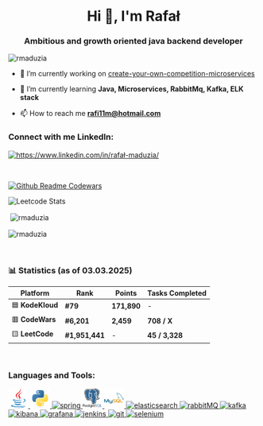 <h1 align="center">Hi 👋, I'm Rafał</h1>
<h3 align="center">Ambitious and growth oriented java backend developer</h3>

<p align="left"> <img src="https://komarev.com/ghpvc/?username=rmaduzia&label=Profile%20views&color=0e75b6&style=flat" alt="rmaduzia" /> </p>

- 🔭 I’m currently working on [create-your-own-competition-microservices](https://github.com/rmaduzia/create-your-own-competition-microservices)

- 🌱 I’m currently learning **Java, Microservices, RabbitMq, Kafka, ELK stack**

- 📫 How to reach me **rafi11m@hotmail.com**

<h3 align="left">Connect with me LinkedIn:</h3>
<p align="left">
<a href="https://www.linkedin.com/in/rafał-maduzia/" target="blank"><img align="center" src="https://raw.githubusercontent.com/rahuldkjain/github-profile-readme-generator/master/src/images/icons/Social/linked-in-alt.svg" alt="https://www.linkedin.com/in/rafał-maduzia/" height="30" width="40" /></a>
</p>
</br>


[![Github Readme Codewars](https://codewars-stats-ignacio-cuadra.vercel.app/?username=rmaduzia&theme=dark)](https://github.com/ignacio-cuadra/github-readme-codewars)

![Leetcode Stats](https://leetcard.jacoblin.cool/rafi11m?ext=heatmap&theme=dark)

</p><p>&nbsp;<img align="center" src="https://github-readme-stats.vercel.app/api?username=rmaduzia&show_icons=true&locale=en&theme=dark" alt="rmaduzia" /></p>

<p><img align="center" src="https://github-readme-streak-stats-eight.vercel.app/?user=rmaduzia&theme=dark" alt="rmaduzia" /></p>

  &nbsp;
### 📊 **Statistics (as of 03.03.2025)**

| **Platform** | **Rank**      | **Points**  | **Tasks Completed** |
|--------------|---------------|-------------|---------------------|
| 🟦 **KodeKloud**  | **#79**       | **171,890**  | -                   |
| 🟥 **CodeWars**   | **#6,201**    | **2,459**    | **708 / X**          |
| 🟨 **LeetCode**   | **#1,951,441**| -           | **45 / 3,328**       |


&nbsp;
  

<h3 align="left">Languages and Tools:</h3>
<p align="left">
<a href="https://www.java.com" target="_blank"> <img src="https://raw.githubusercontent.com/devicons/devicon/master/icons/java/java-original.svg" alt="java" width="40" height="40"/> </a>
<a href="https://www.python.org" target="_blank"> <img src="https://raw.githubusercontent.com/devicons/devicon/master/icons/python/python-original.svg" alt="python" width="40" height="40"/> </a>
<a href="https://spring.io/" target="_blank"> <img src="https://www.vectorlogo.zone/logos/springio/springio-icon.svg" alt="spring" width="40" height="40"/> </a>
<a href="https://www.postgresql.org" target="_blank"> <img src="https://raw.githubusercontent.com/devicons/devicon/master/icons/postgresql/postgresql-original-wordmark.svg" alt="postgresql" width="40" height="40"/> </a>
<a href="https://www.mysql.com/" target="_blank"> <img src="https://raw.githubusercontent.com/devicons/devicon/master/icons/mysql/mysql-original-wordmark.svg" alt="mysql" width="40" height="40"/> </a>
 <a href="https://www.elastic.co" target="_blank"> <img src="https://www.vectorlogo.zone/logos/elastic/elastic-icon.svg" alt="elasticsearch" width="40" height="40"/> </a>
<a href="https://www.rabbitmq.com" target="_blank"> <img src="https://www.vectorlogo.zone/logos/rabbitmq/rabbitmq-icon.svg" alt="rabbitMQ" width="40" height="40"/> </a>
<a href="https://kafka.apache.org/" target="_blank"> <img src="https://www.vectorlogo.zone/logos/apache_kafka/apache_kafka-icon.svg" alt="kafka" width="40" height="40"/> </a>
<a href="https://www.elastic.co/kibana" target="_blank"> <img src="https://www.vectorlogo.zone/logos/elasticco_kibana/elasticco_kibana-icon.svg" alt="kibana" width="40" height="40"/> </a>
<a href="https://grafana.com" target="_blank"> <img src="https://www.vectorlogo.zone/logos/grafana/grafana-icon.svg" alt="grafana" width="40" height="40"/> </a>
<a href="https://www.jenkins.io" target="_blank"> <img src="https://www.vectorlogo.zone/logos/jenkins/jenkins-icon.svg" alt="jenkins" width="40" height="40"/> </a>
<a href="https://git-scm.com/" target="_blank"> <img src="https://www.vectorlogo.zone/logos/git-scm/git-scm-icon.svg" alt="git" width="40" height="40"/> </a>
<a href="https://www.selenium.dev" target="_blank"> <img src="https://raw.githubusercontent.com/detain/svg-logos/780f25886640cef088af994181646db2f6b1a3f8/svg/selenium-logo.svg" alt="selenium" width="40" height="40"/> </a>







